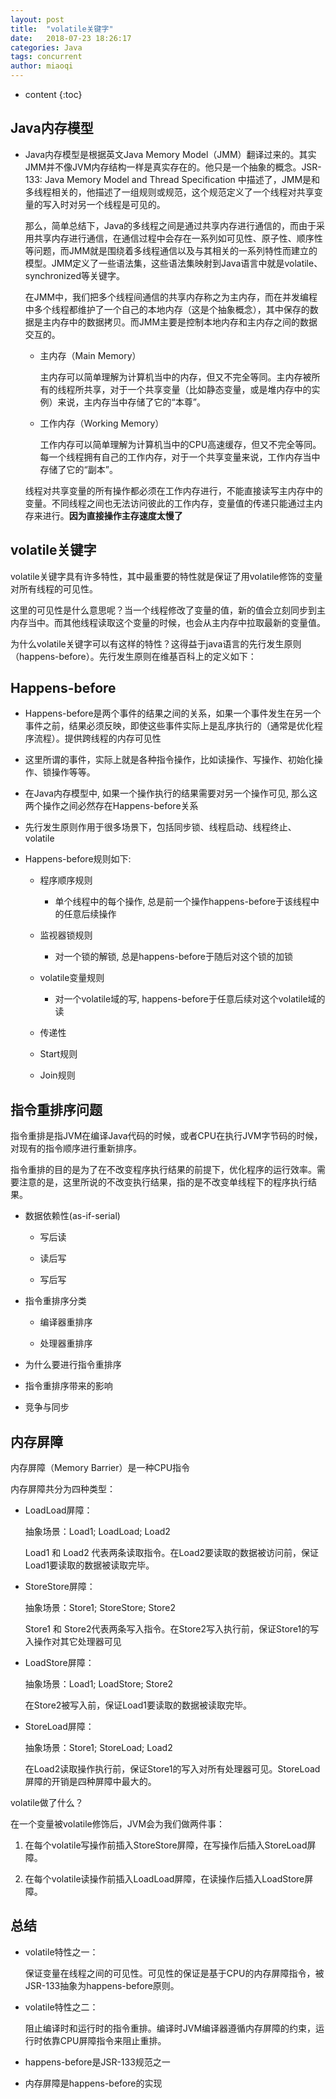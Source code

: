 ```yaml
---
layout: post
title:  "volatile关键字"
date:   2018-07-23 18:26:17
categories: Java
tags: concurrent
author: miaoqi
---
```


* content
{:toc}

## Java内存模型

* Java内存模型是根据英文Java Memory Model（JMM）翻译过来的。其实JMM并不像JVM内存结构一样是真实存在的。他只是一个抽象的概念。JSR-133: Java Memory Model and Thread Specification 中描述了，JMM是和多线程相关的，他描述了一组规则或规范，这个规范定义了一个线程对共享变量的写入时对另一个线程是可见的。

    那么，简单总结下，Java的多线程之间是通过共享内存进行通信的，而由于采用共享内存进行通信，在通信过程中会存在一系列如可见性、原子性、顺序性等问题，而JMM就是围绕着多线程通信以及与其相关的一系列特性而建立的模型。JMM定义了一些语法集，这些语法集映射到Java语言中就是volatile、synchronized等关键字。

    在JMM中，我们把多个线程间通信的共享内存称之为主内存，而在并发编程中多个线程都维护了一个自己的本地内存（这是个抽象概念），其中保存的数据是主内存中的数据拷贝。而JMM主要是控制本地内存和主内存之间的数据交互的。

    * 主内存（Main Memory）

        主内存可以简单理解为计算机当中的内存，但又不完全等同。主内存被所有的线程所共享，对于一个共享变量（比如静态变量，或是堆内存中的实例）来说，主内存当中存储了它的“本尊”。

    * 工作内存（Working Memory）

        工作内存可以简单理解为计算机当中的CPU高速缓存，但又不完全等同。每一个线程拥有自己的工作内存，对于一个共享变量来说，工作内存当中存储了它的“副本”。
           
    线程对共享变量的所有操作都必须在工作内存进行，不能直接读写主内存中的变量。不同线程之间也无法访问彼此的工作内存，变量值的传递只能通过主内存来进行。**因为直接操作主存速度太慢了**

## volatile关键字

volatile关键字具有许多特性，其中最重要的特性就是保证了用volatile修饰的变量对所有线程的可见性。

这里的可见性是什么意思呢？当一个线程修改了变量的值，新的值会立刻同步到主内存当中。而其他线程读取这个变量的时候，也会从主内存中拉取最新的变量值。

为什么volatile关键字可以有这样的特性？这得益于java语言的先行发生原则（happens-before）。先行发生原则在维基百科上的定义如下：

## Happens-before

* Happens-before是两个事件的结果之间的关系，如果一个事件发生在另一个事件之前，结果必须反映，即使这些事件实际上是乱序执行的（通常是优化程序流程）。提供跨线程的内存可见性

* 这里所谓的事件，实际上就是各种指令操作，比如读操作、写操作、初始化操作、锁操作等等。

* 在Java内存模型中, 如果一个操作执行的结果需要对另一个操作可见, 那么这两个操作之间必然存在Happens-before关系

* 先行发生原则作用于很多场景下，包括同步锁、线程启动、线程终止、volatile

* Happens-before规则如下:

    * 程序顺序规则

        * 单个线程中的每个操作, 总是前一个操作happens-before于该线程中的任意后续操作

    * 监视器锁规则

        * 对一个锁的解锁, 总是happens-before于随后对这个锁的加锁

    * volatile变量规则

        * 对一个volatile域的写, happens-before于任意后续对这个volatile域的读

    * 传递性

    * Start规则

    * Join规则

## 指令重排序问题

指令重排是指JVM在编译Java代码的时候，或者CPU在执行JVM字节码的时候，对现有的指令顺序进行重新排序。

指令重排的目的是为了在不改变程序执行结果的前提下，优化程序的运行效率。需要注意的是，这里所说的不改变执行结果，指的是不改变单线程下的程序执行结果。

* 数据依赖性(as-if-serial)

    * 写后读

    * 读后写

    * 写后写

* 指令重排序分类

    * 编译器重排序

    * 处理器重排序

* 为什么要进行指令重排序

* 指令重排序带来的影响

* 竞争与同步

## 内存屏障

内存屏障（Memory Barrier）是一种CPU指令

内存屏障共分为四种类型：

* LoadLoad屏障：

    抽象场景：Load1; LoadLoad; Load2

    Load1 和 Load2 代表两条读取指令。在Load2要读取的数据被访问前，保证Load1要读取的数据被读取完毕。


* StoreStore屏障：

    抽象场景：Store1; StoreStore; Store2

    Store1 和 Store2代表两条写入指令。在Store2写入执行前，保证Store1的写入操作对其它处理器可见

* LoadStore屏障：

    抽象场景：Load1; LoadStore; Store2

    在Store2被写入前，保证Load1要读取的数据被读取完毕。

* StoreLoad屏障：

    抽象场景：Store1; StoreLoad; Load2

    在Load2读取操作执行前，保证Store1的写入对所有处理器可见。StoreLoad屏障的开销是四种屏障中最大的。

volatile做了什么？


在一个变量被volatile修饰后，JVM会为我们做两件事：

1. 在每个volatile写操作前插入StoreStore屏障，在写操作后插入StoreLoad屏障。

2. 在每个volatile读操作前插入LoadLoad屏障，在读操作后插入LoadStore屏障。


## 总结

* volatile特性之一：

    保证变量在线程之间的可见性。可见性的保证是基于CPU的内存屏障指令，被JSR-133抽象为happens-before原则。

* volatile特性之二：

    阻止编译时和运行时的指令重排。编译时JVM编译器遵循内存屏障的约束，运行时依靠CPU屏障指令来阻止重排。

* happens-before是JSR-133规范之一

* 内存屏障是happens-before的实现



    
    
    
    
    
    
    
    
    
    